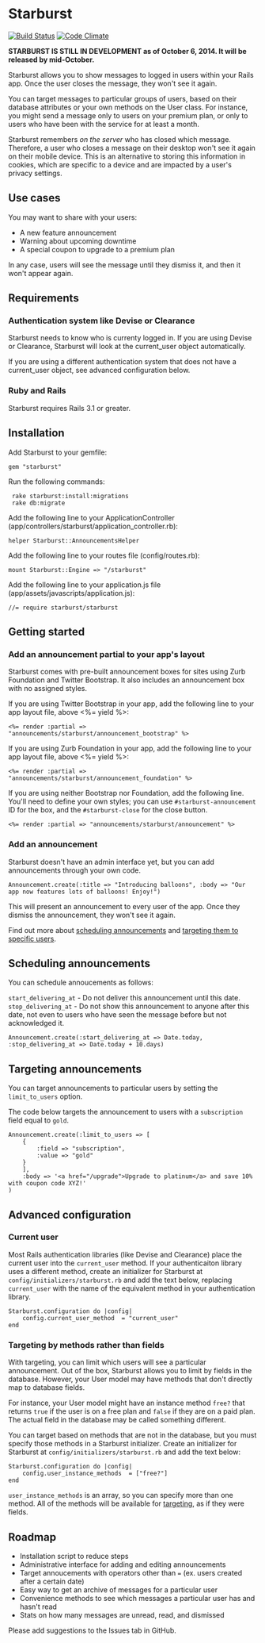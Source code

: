# Starburst

[![Build Status](https://secure.travis-ci.org/csm123/starburst.svg?branch=master)](http://travis-ci.org/csm123/starburst)
[![Code Climate](https://codeclimate.com/github/csm123/starburst/badges/gpa.svg)](https://codeclimate.com/github/csm123/starburst)

**STARBURST IS STILL IN DEVELOPMENT as of October 6, 2014. It will be released by mid-October.**

Starburst allows you to show messages to logged in users within your Rails app. Once the user closes the message, they won't see it again.

You can target messages to particular groups of users, based on their database attributes or your own methods on the User class. For instance, you might send a message only to users on your premium plan, or only to users who have been with the service for at least a month.

Starburst remembers _on the server_ who has closed which message. Therefore, a user who closes a message on their desktop won't see it again on their mobile device. This is an alternative to storing this information in cookies, which are specific to a device and are impacted by a user's privacy settings.

## Use cases

You may want to share with your users:

- A new feature announcement
- Warning about upcoming downtime
- A special coupon to upgrade to a premium plan

In any case, users will see the message until they dismiss it, and then it won't appear again.

## Requirements

### Authentication system like Devise or Clearance
Starburst needs to know who is currenty logged in. If you are using Devise or Clearance, Starburst will look at the current_user object automatically.

If you are using a different authentication system that does not have a current_user object, see advanced configuration below.

### Ruby and Rails

Starburst requires Rails 3.1 or greater.

## Installation

Add Starburst to your gemfile:

	gem "starburst"

Run the following commands:

	 rake starburst:install:migrations
	 rake db:migrate

Add the following line to your ApplicationController (app/controllers/starburst/application_controller.rb):

	helper Starburst::AnnouncementsHelper

Add the following line to your routes file (config/routes.rb):

	mount Starburst::Engine => "/starburst"

Add the following line to your application.js file (app/assets/javascripts/application.js):

	//= require starburst/starburst

## Getting started

### Add an announcement partial to your app's layout

Starburst comes with pre-built announcement boxes for sites using Zurb Foundation and Twitter Bootstrap. It also includes an announcement box with no assigned styles.

If you are using Twitter Bootstrap in your app, add the following line to your app layout file, above <%= yield %>:

	<%= render :partial => "announcements/starburst/announcement_bootstrap" %>

If you are using Zurb Foundation in your app, add the following line to your app layout file, above <%= yield %>:

	<%= render :partial => "announcements/starburst/announcement_foundation" %>

If you are using neither Bootstrap nor Foundation, add the following line. You'll need to define your own styles; you can use  `#starburst-announcement` ID for the box, and the `#starburst-close` for the close button.

	<%= render :partial => "announcements/starburst/announcement" %>


### Add an announcement

Starburst doesn't have an admin interface yet, but you can add announcements through your own code.
	
	Announcement.create(:title => "Introducing balloons", :body => "Our app now features lots of balloons! Enjoy!")

This will present an announcement to every user of the app. Once they dismiss the announcement, they won't see it again.

Find out more about [scheduling announcements](#scheduling) and [targeting them to specific users](#targeting).

<a name="scheduling"></a>
## Scheduling announcements 

You can schedule annoucements as follows:

`start_delivering_at` - Do not deliver this announcement until this date.
`stop_delivering_at` - Do not show this announcement to anyone after this date, not even to users who have seen the message before but not acknowledged it.

	Announcement.create(:start_delivering_at => Date.today, :stop_delivering_at => Date.today + 10.days)

<a name="targeting"></a>
## Targeting announcements

You can target announcements to particular users by setting the `limit_to_users` option.

The code below targets the announcement to users with a `subscription` field equal to `gold`.

	Announcement.create(:limit_to_users => [
		{
			:field => "subscription",
			:value => "gold"
		}
		],
		:body => '<a href="/upgrade">Upgrade to platinum</a> and save 10% with coupon code XYZ!'
	)

## Advanced configuration

### Current user

Most Rails authentication libraries (like Devise and Clearance) place the current user into the `current_user` method. If your authenticaiton library uses a different method, create an initializer for Starburst at `config/initializers/starburst.rb` and add the text below, replacing `current_user` with the name of the equivalent method in your authentication library.

	Starburst.configuration do |config|
		config.current_user_method  = "current_user"
	end

### Targeting by methods rather than fields

With targeting, you can limit which users will see a particular announcement. Out of the box, Starburst allows you to limit by fields in the database. However, your User model may have methods that don't directly map to database fields.

For instance, your User model might have an instance method `free?` that returns `true` if the user is on a free plan and `false` if they are on a paid plan. The actual field in the database may be called something different.

You can target based on methods that are not in the database, but you must specify those methods in a Starburst initializer. Create an initializer for Starburst at `config/initializers/starburst.rb` and add the text below:

	Starburst.configuration do |config|
		config.user_instance_methods  = ["free?"]
	end

`user_instance_methods` is an array, so you can specify more than one method. All of the methods will be available for [targeting](#targeting), as if they were fields.

## Roadmap

* Installation script to reduce steps
* Administrative interface for adding and editing announcements
* Target annoucements with operators other than `=` (ex. users created after a certain date)
* Easy way to get an archive of messages for a particular user
* Convenience methods to see which messages a particular user has and hasn't read
* Stats on how many messages are unread, read, and dismissed

Please add suggestions to the Issues tab in GitHub.
